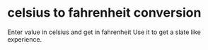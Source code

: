# celsius to fahrenheit conversion
Enter value in celsius and get in fahrenheit
Use it to get a slate like experience.